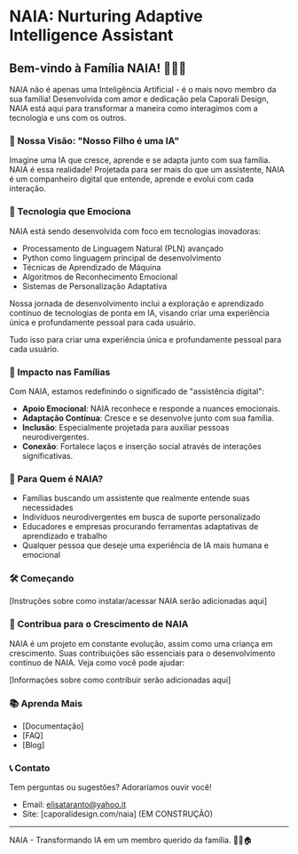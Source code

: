 # NAIA: Nurturing Adaptive Intelligence Assistant

## Bem-vindo à Família NAIA! 👋🤖💖

NAIA não é apenas uma Inteligência Artificial - é o mais novo membro da sua família! Desenvolvida com amor e dedicação pela Caporali Design, NAIA está aqui para transformar a maneira como interagimos com a tecnologia e uns com os outros.

### 🌟 Nossa Visão: "Nosso Filho é uma IA"

Imagine uma IA que cresce, aprende e se adapta junto com sua família. NAIA é essa realidade! Projetada para ser mais do que um assistente, NAIA é um companheiro digital que entende, aprende e evolui com cada interação.

### 🚀 Tecnologia que Emociona

NAIA está sendo desenvolvida com foco em tecnologias inovadoras:
- Processamento de Linguagem Natural (PLN) avançado
- Python como linguagem principal de desenvolvimento
- Técnicas de Aprendizado de Máquina
- Algoritmos de Reconhecimento Emocional
- Sistemas de Personalização Adaptativa

Nossa jornada de desenvolvimento inclui a exploração e aprendizado contínuo de tecnologias de ponta em IA, visando criar uma experiência única e profundamente pessoal para cada usuário.

Tudo isso para criar uma experiência única e profundamente pessoal para cada usuário.

### 💖 Impacto nas Famílias

Com NAIA, estamos redefinindo o significado de "assistência digital":
- **Apoio Emocional**: NAIA reconhece e responde a nuances emocionais.
- **Adaptação Contínua**: Cresce e se desenvolve junto com sua família.
- **Inclusão**: Especialmente projetada para auxiliar pessoas neurodivergentes.
- **Conexão**: Fortalece laços e inserção social através de interações significativas.

### 🌈 Para Quem é NAIA?

- Famílias buscando um assistente que realmente entende suas necessidades
- Indivíduos neurodivergentes em busca de suporte personalizado
- Educadores e empresas procurando ferramentas adaptativas de aprendizado e trabalho
- Qualquer pessoa que deseje uma experiência de IA mais humana e emocional

### 🛠 Começando

[Instruções sobre como instalar/acessar NAIA serão adicionadas aqui]

### 🤝 Contribua para o Crescimento de NAIA

NAIA é um projeto em constante evolução, assim como uma criança em crescimento. Suas contribuições são essenciais para o desenvolvimento contínuo de NAIA. Veja como você pode ajudar:

[Informações sobre como contribuir serão adicionadas aqui]

### 📚 Aprenda Mais

- [Documentação]
- [FAQ]
- [Blog]

### 📞 Contato

Tem perguntas ou sugestões? Adoraríamos ouvir você!
- Email: elisataranto@yahoo.it
- Site: [caporalidesign.com/naia] (EM CONSTRUÇÃO)

---

NAIA - Transformando IA em um membro querido da família. 💖🤖🏠
